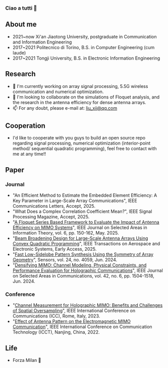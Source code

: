 ### Ciao a tutti 👋

## About me

- 2021~now Xi'an Jiaotong University, postgraduate in Communication and Information Engineering
- 2017~2021 Politecnico di Torino, B.S. in Computer Engineering (cum laude)
- 2017~2021 Tongji University, B.S. in Electronic Information Engineering

## Research
 
- 🔭 I'm currently working on array signal processing, 5.5G wireless communication and numerical optimization.
- 👯 I'm looking to collaborate on the simulations of Floquet analysis, and the research in the antenna efficiency for dense antenna arrays.
- 📫 For any doubt, please e-mail at: <liu_xii@qq.com>

## Cooperation

- I'd like to cooperate with you guys to build an open source repo regarding signal processing, numerical optimization (interior-point method/ sequential quadratic programming), feel free to contact with me at any time!!

## Paper

### Journal
- "An Efficient Method to Estimate the Embedded Element Efficiency: A Key Parameter in Large-Scale Array Communications", IEEE Communications Letters, Accept, 2025.
- "What Does a Complex Correlation Coefficient Mean?", IEEE Signal Processing Magazine, Accept, 2025.
- "[A Floquet Series Based Framework to Evaluate the Impact of Antenna Efficiency on MIMO Systems](https://ieeexplore.ieee.org/document/11018613)", IEEE Journal on Selected Areas in Information Theory, vol. 6, pp. 150-162, May. 2025.
- "[Beam Broadening Design for Large-Scale Antenna Arrays Using Convex Quadratic Programming](https://ieeexplore.ieee.org/document/10948356)", IEEE Transactions on Aerospace and Electronic Systems, Early Access, 2025.
- "[Fast Low-Sidelobe Pattern Synthesis Using the Symmetry of Array Geometry](https://www.mdpi.com/1424-8220/24/13/4059)", Sensors, vol. 24, no. 4059, Jun. 2024.
- "[Densifying MIMO: Channel Modeling, Physical Constraints, and Performance Evaluation for Holographic Communications](https://ieeexplore.ieee.org/document/10500399)", IEEE Journal on Selected Areas in Communications, vol. 42, no. 6, pp. 1504-1518, Jun. 2024.

### Conference
- "[Channel Measurement for Holographic MIMO: Benefits and Challenges of Spatial Oversampling](https://ieeexplore.ieee.org/document/10279384)", IEEE International Conference on Communications (ICC), Rome, Italy, 2023.
- "[Effect of Antenna Pattern on the Electromagnetic MIMO Communication](https://ieeexplore.ieee.org/document/10072734)", IEEE International Conference on Communication Technology (ICCT), Nanjing, China, 2022.

## Life

- Forza Milan :sparkling_heart:

<!--
**GranLiu/GranLiu** is a ✨ _special_ ✨ repository because its `README.md` (this file) appears on your GitHub profile.

Here are some ideas to get you started:

- 🔭 I’m currently working on ...
- 🌱 I’m currently learning ...
- 👯 I’m looking to collaborate on ...
- 🤔 I’m looking for help with ...
- 💬 Ask me about ...
- 📫 How to reach me: ...
- 😄 Pronouns: ...
- ⚡ Fun fact: ...
-->
